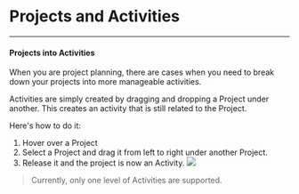 # Projects and Activities

---

####  Projects into Activities
When you are project planning, there are cases when you need to break down your projects into more manageable activities. 

Activities are simply created by dragging and dropping a Project under another. This creates an activity that is still related to the Project.

Here's how to do it:

1. Hover over a Project
2. Select a Project and drag it from left to right under another Project.
3. Release it and the project is now an Activity.
![](https://lh3.googleusercontent.com/5V4KZt7ujO2B2eD18ohvyaIJ5YHTC8P0pOwHVGc2HZxCIdyWvpa_m1yc-WSGCR3oRcczqpRuzp5Jei-xL38OlrBT8oxxD5ovTtH-CCwRSixogeQIx4WufcUFLBtR2Zm3xiygg93w)

>  Currently, only one level of Activities are supported.


